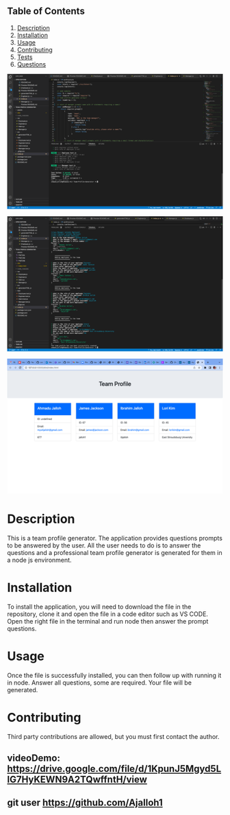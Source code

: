 ## Table of Contents

1. [Description](#description)
2. [Installation](#installation)
3. [Usage](#usage)
5. [Contributing](#contributing)
6. [Tests](#tests)
8. [Questions](#questions)


![Image1](./assets/img1.png)

![Image2](./assets/img2.png)

![Image3](./assets/img3.png)
# Description
This is a team profile generator. The application provides questions prompts to be answered by the user. 
All the user needs to do is to answer the questions and a professional team profile generator is generated for them in a node js environment.

# Installation
To install the application, you will need to download the file in the repository, clone it and open the file in a code editor such as VS CODE.
 Open the right file in the terminal and run node then answer the prompt questions.

# Usage
Once the file is successfully installed, you can then follow up with running it in node. Answer all questions, some are required. 
Your file will be generated.
# Contributing
Third party contributions are allowed, but you must first contact the author.


## videoDemo: https://drive.google.com/file/d/1KpunJ5Mgyd5LlG7HyKEWN9A2TQwffntH/view
## git user https://github.com/Ajalloh1
